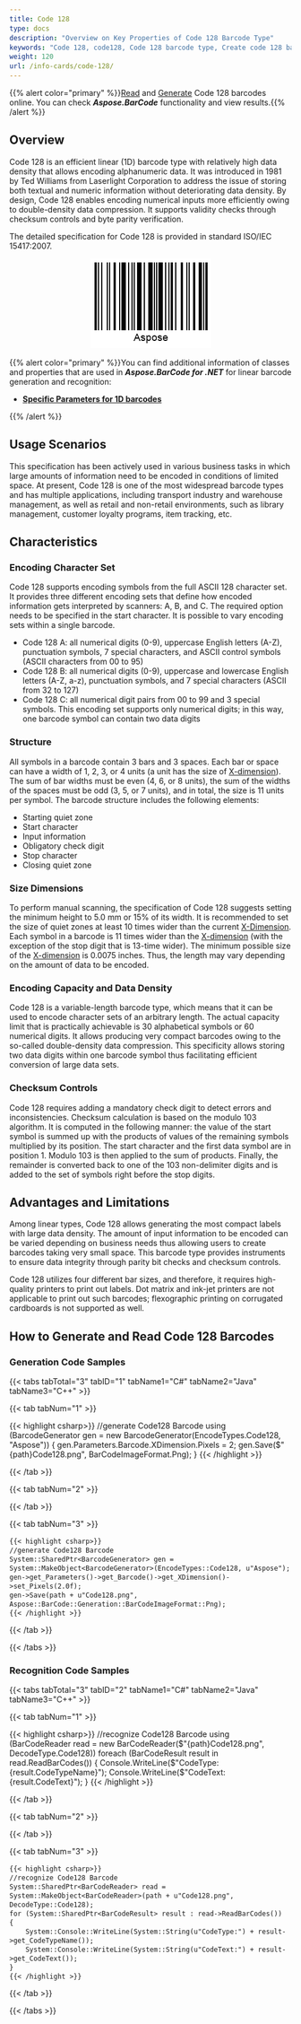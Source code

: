 ```yaml
---
title: Code 128
type: docs
description: "Overview on Key Properties of Code 128 Barcode Type"
keywords: "Code 128, code128, Code 128 barcode type, Create code 128 barcode, Read code 128, what is Code 128, Code 128 barcodes, generate code 128, linear barcodes, 1D sbarcode, code 128 specification"
weight: 120
url: /info-cards/code-128/
---
```

{{% alert color="primary" %}}[Read](https://products.aspose.app/barcode/recognize/code128) and [Generate](https://products.aspose.app/barcode/generate/code128) Code 128 barcodes online. You can check ***Aspose.BarCode*** functionality and view results.{{% /alert %}}

## **Overview**
Code 128 is an efficient linear (1D) barcode type with relatively high data density that allows encoding alphanumeric data. It was introduced in 1981 by Ted Williams from Laserlight Corporation to address the issue of storing both textual and numeric information without deteriorating data density. By design, Code 128 enables encoding numerical inputs more efficiently  owing to double-density data compression. It supports validity checks through checksum controls and byte parity verification.
  
The detailed specification for Code 128 is provided in standard ISO/IEC 15417:2007.
  
<p align="center"><img alt="Code 128 Barcode" src="code128.png"></p>

{{% alert color="primary" %}}You can find additional information of classes and properties that are used in ***Aspose.BarCode for .NET*** for linear barcode generation and recognition:
- [**Specific Parameters for 1D barcodes**](https://docs.aspose.com/barcode/net/managing-different-barcode-settings/)

{{% /alert %}} 

## **Usage Scenarios**
This specification has been actively used in various business tasks in which large amounts of information need to be encoded in conditions of limited space. At present, Code 128 is one of the most widespread barcode types and has multiple applications, including transport industry and warehouse management, as well as retail and non-retail environments, such as library management, customer loyalty programs, item tracking, etc.  

## **Characteristics**
### **Encoding Character Set**
Code 128 supports encoding symbols from the full ASCII 128 character set.  
It provides three different encoding sets that define how encoded information gets interpreted by scanners: A, B, and C. The required option needs to be specified in the start character. It is possible to vary encoding sets within a single barcode.

- Code 128 A: all numerical digits (0-9), uppercase English letters (A-Z), punctuation symbols, 7 special characters, and ASCII control symbols (ASCII characters from 00 to 95)
- Code 128 B: all numerical digits (0-9), uppercase and lowercase English letters (A-Z, a-z), punctuation symbols, and 7 special characters (ASCII from 32 to 127)
- Code 128 C: all numerical digit pairs from 00 to 99 and 3 special symbols. This encoding set supports only numerical digits; in this way, one barcode symbol can contain two data digits

### **Structure**
All symbols in a barcode contain 3 bars and 3 spaces. Each bar or space can have a width of 1, 2, 3, or 4 units (a unit has the size of [X-dimension](/barcode/info-cards/x-dimension/)). The sum of bar widths must be even (4, 6, or 8 units), the sum of the widths of the spaces must be odd (3, 5, or 7 units), and in total, the size is 11 units per symbol. The barcode structure includes the following elements:

- Starting quiet zone
- Start character
- Input information
- Obligatory check digit
- Stop character
- Closing quiet zone

### **Size Dimensions**
To perform manual scanning, the specification of Code 128 suggests setting the minimum height to 5.0 mm or 15% of its width. It is recommended to set the size of quiet zones at least 10 times wider than the current [X-Dimension](/barcode/info-cards/x-dimension/). Each symbol in a barcode is 11 times wider than the [X-dimension](/barcode/info-cards/x-dimension/) (with the exception of the stop digit that is 13-time wider). The minimum possible size of the [X-dimension](/barcode/info-cards/x-dimension/) is 0.0075 inches. Thus, the length may vary depending on the amount of data to be encoded.

### **Encoding Capacity and Data Density**
Code 128 is a variable-length barcode type, which means that it can be used to encode character sets of an arbitrary length. The actual capacity limit that is practically achievable is 30 alphabetical symbols or 60 numerical digits. It allows producing very compact barcodes owing to the so-called double-density data compression. This specificity allows storing two data digits within one barcode symbol thus facilitating efficient conversion of large data sets.

### **Checksum Controls**
Code 128 requires adding a mandatory check digit to detect errors and inconsistencies. Checksum calculation is based on the modulo 103 algorithm. It is computed in the following manner: the value of the start symbol is summed up with the products of values of the remaining symbols multiplied by its position. The start character and the first data symbol are in position 1. Modulo 103 is then applied to the sum of products. Finally, the remainder is converted back to one of the 103 non-delimiter digits and is added to the set of symbols right before the stop digits.

## **Advantages and Limitations**
Among linear types, Code 128 allows generating the most compact labels with large data density. The amount of input information to be encoded can be varied depending on business needs thus allowing users to create barcodes taking very small space. This barcode type provides instruments to ensure data integrity through parity bit checks and checksum controls.

Code 128 utilizes four different bar sizes, and therefore, it requires high-quality printers to print out labels. Dot matrix and ink-jet printers are not applicable to print out such barcodes; flexographic printing on corrugated cardboards is not supported as well. 

## **How to Generate and Read Code 128 Barcodes**
### **Generation Code Samples**

{{< tabs tabTotal="3" tabID="1" tabName1="C#" tabName2="Java" tabName3="C++" >}}

{{< tab tabNum="1" >}}

{{< highlight csharp>}}
//generate Code128 Barcode
using (BarcodeGenerator gen = new BarcodeGenerator(EncodeTypes.Code128, "Aspose"))
{
    gen.Parameters.Barcode.XDimension.Pixels = 2;
    gen.Save($"{path}Code128.png", BarCodeImageFormat.Png);
}
{{< /highlight >}} 

{{< /tab >}}

{{< tab tabNum="2" >}}

 

{{< /tab >}}

{{< tab tabNum="3" >}}

    {{< highlight csharp>}}
    //generate Code128 Barcode
    System::SharedPtr<BarcodeGenerator> gen = System::MakeObject<BarcodeGenerator>(EncodeTypes::Code128, u"Aspose");
    gen->get_Parameters()->get_Barcode()->get_XDimension()->set_Pixels(2.0f);
    gen->Save(path + u"Code128.png", Aspose::BarCode::Generation::BarCodeImageFormat::Png);
    {{< /highlight >}}
    
{{< /tab >}}

{{< /tabs >}}

### **Recognition Code Samples**

{{< tabs tabTotal="3" tabID="2" tabName1="C#" tabName2="Java" tabName3="C++" >}}

{{< tab tabNum="1" >}}

{{< highlight csharp>}}
//recognize Code128 Barcode
using (BarCodeReader read = new BarCodeReader($"{path}Code128.png", DecodeType.Code128))
    foreach (BarCodeResult result in read.ReadBarCodes())
    {
        Console.WriteLine($"CodeType:{result.CodeTypeName}");
        Console.WriteLine($"CodeText:{result.CodeText}");
    }
{{< /highlight >}} 

{{< /tab >}}

{{< tab tabNum="2" >}}

 

{{< /tab >}}

{{< tab tabNum="3" >}}

    {{< highlight csharp>}}
    //recognize Code128 Barcode
    System::SharedPtr<BarCodeReader> read = System::MakeObject<BarCodeReader>(path + u"Code128.png", DecodeType::Code128);
    for (System::SharedPtr<BarCodeResult> result : read->ReadBarCodes())
    {
        System::Console::WriteLine(System::String(u"CodeType:") + result->get_CodeTypeName());
        System::Console::WriteLine(System::String(u"CodeText:") + result->get_CodeText());
    }
    {{< /highlight >}}

{{< /tab >}}

{{< /tabs >}}
